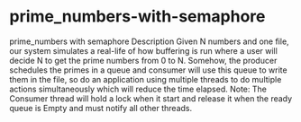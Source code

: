 # prime_numbers-with-semaphore
prime_numbers with semaphore
Description
Given N numbers and one file, our system simulates a real-life of how
buffering is run where a user will decide N to get the prime numbers from
0 to N. Somehow, the producer schedules the primes in a queue and
consumer will use this queue to write them in the file, so do an
application using multiple threads to do multiple actions simultaneously
which will reduce the time elapsed.
Note: The Consumer thread will hold a lock when it start and release it when the
ready queue is Empty and must notify all other threads.
